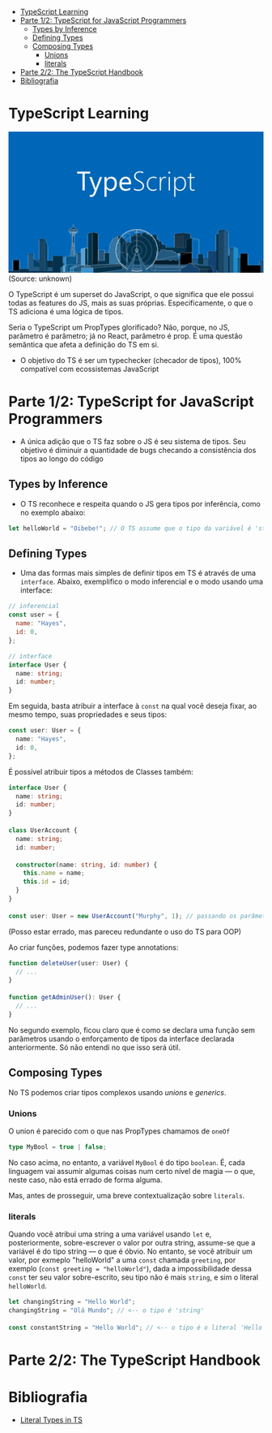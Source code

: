 <!--toc:start-->

- [TypeScript Learning](#typescript-learning)
- [Parte 1/2: TypeScript for JavaScript Programmers](#parte-12-typescript-for-javascript-programmers)
  - [Types by Inference](#types-by-inference)
  - [Defining Types](#defining-types)
  - [Composing Types](#composing-types)
    - [Unions](#unions)
    - [literals](#literals)
- [Parte 2/2: The TypeScript Handbook](#parte-22-the-typescript-handbook)
- [Bibliografia](#bibliografia)
<!--toc:end-->

# TypeScript Learning

![ts banner (source: unknown)](https://github.com/divertimentos/typescript-learning/blob/main/media/ts-banner.jpeg)
(Source: unknown)

O TypeScript é um superset do JavaScript, o que significa que ele possui todas as features do JS, mais as suas próprias. Especificamente, o que o TS adiciona é uma lógica de tipos.

Seria o TypeScript um PropTypes glorificado? Não, porque, no JS, parâmetro é parâmetro; já no React, parâmetro é prop. É uma questão semântica que afeta a definição do TS em si.

- O objetivo do TS é ser um typechecker (checador de tipos), 100% compatível com ecossistemas JavaScript

# Parte 1/2: TypeScript for JavaScript Programmers

- A única adição que o TS faz sobre o JS é seu sistema de tipos. Seu objetivo é diminuir a quantidade de bugs checando a consistência dos tipos ao longo do código

## Types by Inference

- O TS reconhece e respeita quando o JS gera tipos por inferência, como no exemplo abaixo:

```typescript
let helloWorld = "Oibebe!"; // O TS assume que o tipo da variável é 'string'.
```

## Defining Types

- Uma das formas mais simples de definir tipos em TS é através de uma `interface`. Abaixo, exemplifico o modo inferencial e o modo usando uma interface:

```javascript
// inferencial
const user = {
  name: "Hayes",
  id: 0,
};
```

```typescript
// interface
interface User {
  name: string;
  id: number;
}
```

Em seguida, basta atribuir a interface à `const` na qual você deseja fixar, ao mesmo tempo, suas propriedades e seus tipos:

```typescript
const user: User = {
  name: "Hayes",
  id: 0,
};
```

É possível atribuir tipos a métodos de Classes também:

```typescript
interface User {
  name: string;
  id: number;
}

class UserAccount {
  name: string;
  id: number;

  constructor(name: string, id: number) {
    this.name = name;
    this.id = id;
  }
}

const user: User = new UserAccount("Murphy", 1); // passando os parâmetros para a classe conforme os tipos esperados, `string` e `number`
```

(Posso estar errado, mas pareceu redundante o uso do TS para OOP)

Ao criar funções, podemos fazer type annotations:

```typescript
function deleteUser(user: User) {
  // ...
}

function getAdminUser(): User {
  // ...
}
```

No segundo exemplo, ficou claro que é como se declara uma função sem parâmetros usando o enforçamento de tipos da interface declarada anteriormente. Só não entendi no que isso será útil.

## Composing Types

No TS podemos criar tipos complexos usando _unions_ e _generics_.

### Unions

O union é parecido com o que nas PropTypes chamamos de `oneOf`

```typescript
type MyBool = true | false;
```

No caso acima, no entanto, a variável `MyBool` é do tipo `boolean`. É, cada linguagem vai assumir algumas coisas num certo nível de magia — o que, neste caso, não está errado de forma alguma.

Mas, antes de prosseguir, uma breve contextualização sobre `literals`.

### literals

Quando você atribui uma string a uma variável usando `let` e, posteriormente, sobre-escrever o valor por outra string, assume-se que a variável é do tipo string — o que é óbvio. No entanto, se você atribuir um valor, por exmeplo "helloWorld" a uma `const` chamada `greeting`, por exemplo (`const greeting = "helloWorld"`), dada a impossibilidade dessa `const` ter seu valor sobre-escrito, seu tipo não é mais `string`, e sim o literal `helloWorld`.

```typescript
let changingString = "Hello World";
changingString = "Olá Mundo"; // <-- o tipo é 'string'

const constantString = "Hello World"; // <-- o tipo é o literal 'Hello World'
```

# Parte 2/2: The TypeScript Handbook

# Bibliografia

- [Literal Types in TS](https://www.typescriptlang.org/docs/handbook/2/everyday-types.html#literal-types)
